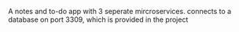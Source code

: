 A notes and to-do app with 3 seperate mircroservices. connects to a database on port 3309, which is provided in the project
